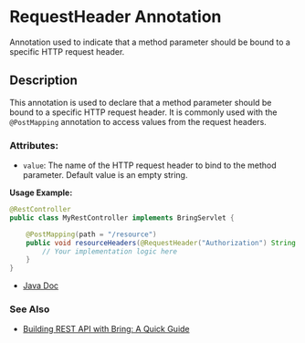 # RequestHeader Annotation

Annotation used to indicate that a method parameter should be bound to a specific HTTP request header.

## Description
This annotation is used to declare that a method parameter should be bound to a specific HTTP request header. It is commonly used with the `@PostMapping` annotation to access values from the request headers.

### Attributes:
- `value`: The name of the HTTP request header to bind to the method parameter. Default value is an empty string.

**Usage Example:**
```java
@RestController
public class MyRestController implements BringServlet {

    @PostMapping(path = "/resource")
    public void resourceHeaders(@RequestHeader("Authorization") String authToken) {
        // Your implementation logic here
    }
}
```
- [Java Doc](https://BlyznytsiaOrg.github.io/bring-web-javadoc/com/bobocode/bring/web/servlet/annotation/RequestHeader.html)

### See Also
- [Building REST API with Bring: A Quick Guide](../RestApi.md)
